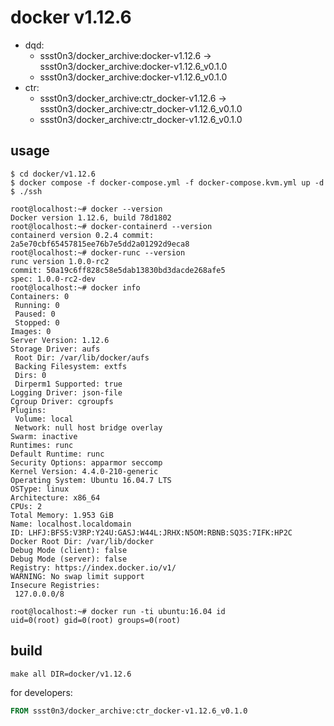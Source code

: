 # docker v1.12.6

* dqd:
    * ssst0n3/docker_archive:docker-v1.12.6 -> ssst0n3/docker_archive:docker-v1.12.6_v0.1.0
    * ssst0n3/docker_archive:docker-v1.12.6_v0.1.0
* ctr:
    * ssst0n3/docker_archive:ctr_docker-v1.12.6 -> ssst0n3/docker_archive:ctr_docker-v1.12.6_v0.1.0
    * ssst0n3/docker_archive:ctr_docker-v1.12.6_v0.1.0

## usage

```shell
$ cd docker/v1.12.6
$ docker compose -f docker-compose.yml -f docker-compose.kvm.yml up -d
$ ./ssh
```

```shell
root@localhost:~# docker --version
Docker version 1.12.6, build 78d1802
root@localhost:~# docker-containerd --version
containerd version 0.2.4 commit: 2a5e70cbf65457815ee76b7e5dd2a01292d9eca8
root@localhost:~# docker-runc --version
runc version 1.0.0-rc2
commit: 50a19c6ff828c58e5dab13830bd3dacde268afe5
spec: 1.0.0-rc2-dev
root@localhost:~# docker info
Containers: 0
 Running: 0
 Paused: 0
 Stopped: 0
Images: 0
Server Version: 1.12.6
Storage Driver: aufs
 Root Dir: /var/lib/docker/aufs
 Backing Filesystem: extfs
 Dirs: 0
 Dirperm1 Supported: true
Logging Driver: json-file
Cgroup Driver: cgroupfs
Plugins:
 Volume: local
 Network: null host bridge overlay
Swarm: inactive
Runtimes: runc
Default Runtime: runc
Security Options: apparmor seccomp
Kernel Version: 4.4.0-210-generic
Operating System: Ubuntu 16.04.7 LTS
OSType: linux
Architecture: x86_64
CPUs: 2
Total Memory: 1.953 GiB
Name: localhost.localdomain
ID: LHFJ:BFS5:V3RP:Y24U:GASJ:W44L:JRHX:N5OM:RBNB:SQ3S:7IFK:HP2C
Docker Root Dir: /var/lib/docker
Debug Mode (client): false
Debug Mode (server): false
Registry: https://index.docker.io/v1/
WARNING: No swap limit support
Insecure Registries:
 127.0.0.0/8
```

```shell
root@localhost:~# docker run -ti ubuntu:16.04 id
uid=0(root) gid=0(root) groups=0(root)
```

## build

```shell
make all DIR=docker/v1.12.6
```

for developers:

```dockerfile
FROM ssst0n3/docker_archive:ctr_docker-v1.12.6_v0.1.0
```
